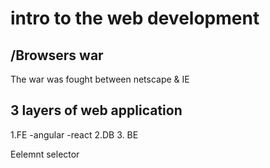 # intro to the web development

## /Browsers war

The war was fought between netscape & IE

## 3 layers of web application

1.FE
-angular
-react
2.DB 3. BE

Eelemnt selector
